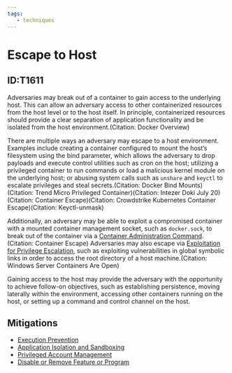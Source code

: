 ```yaml
---
tags:
   - techniques
---
```

# Escape to Host
## ID:T1611
Adversaries may break out of a container to gain access to the underlying host. This can allow an adversary access to other containerized resources from the host level or to the host itself. In principle, containerized resources should provide a clear separation of application functionality and be isolated from the host environment.(Citation: Docker Overview)

There are multiple ways an adversary may escape to a host environment. Examples include creating a container configured to mount the host’s filesystem using the bind parameter, which allows the adversary to drop payloads and execute control utilities such as cron on the host; utilizing a privileged container to run commands or load a malicious kernel module on the underlying host; or abusing system calls such as `unshare` and `keyctl` to escalate privileges and steal secrets.(Citation: Docker Bind Mounts)(Citation: Trend Micro Privileged Container)(Citation: Intezer Doki July 20)(Citation: Container Escape)(Citation: Crowdstrike Kubernetes Container Escape)(Citation: Keyctl-unmask)

Additionally, an adversary may be able to exploit a compromised container with a mounted container management socket, such as `docker.sock`, to break out of the container via a [Container Administration Command](/mitre/techniques/T1609).(Citation: Container Escape) Adversaries may also escape via [Exploitation for Privilege Escalation](/mitre/techniques/T1068), such as exploiting vulnerabilities in global symbolic links in order to access the root directory of a host machine.(Citation: Windows Server Containers Are Open)

Gaining access to the host may provide the adversary with the opportunity to achieve follow-on objectives, such as establishing persistence, moving laterally within the environment, accessing other containers running on the host, or setting up a command and control channel on the host.
## Mitigations
* [Execution Prevention](/mitre/mitigations/M1038)
* [Application Isolation and Sandboxing](/mitre/mitigations/M1048)
* [Privileged Account Management](/mitre/mitigations/M1026)
* [Disable or Remove Feature or Program](/mitre/mitigations/M1042)

